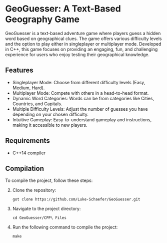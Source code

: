 # GeoGuesser: A Text-Based Geography Game

GeoGuesser is a text-based adventure game where players guess a hidden word based on geographical clues. The game offers various difficulty levels and the option to play either in singleplayer or multiplayer mode. Developed in C++, this game focuses on providing an engaging, fun, and challenging experience for users who enjoy testing their geographical knowledge.

## **Features**

- Singleplayer Mode: Choose from different difficulty levels (Easy, Medium, Hard).
- Multiplayer Mode: Compete with others in a head-to-head format.
- Dynamic Word Categories: Words can be from categories like Cities, Countries, and Capitals.
- Multiple Difficulty Levels: Adjust the number of guesses you have depending on your chosen difficulty.
- Intuitive Gameplay: Easy-to-understand gameplay and instructions, making it accessible to new players.

## Requirements

- C++14 compiler

## Compilation

To compile the project, follow these steps:

2. Clone the repository:
   ```
   got clone https://github.com/Luke-Schaefer/GeoGuesser.git
   ```
3. Navigate to the project directory:
   ```
   cd GeoGuesser/CPP\ Files
   ```
4. Run the following command to compile the project:
   ```
   make
   ```
